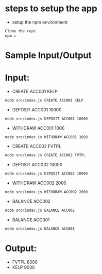 
# steps to setup the app

- setup the npm environment

```sh
Clone the repo
npm i
```



# Sample Input/Output

# Input:

- CREATE ACC001 KELP

```sh
node src/index.js CREATE ACC001 KELP
```

- DEPOSIT ACC001 10000

```sh
node src/index.js DEPOSIT ACC001 10000
```

- WITHDRAW ACC001 1000

```sh
node src/index.js WITHDRAW ACC001 1000
```

- CREATE ACC002 FVTPL

```sh
node src/index.js CREATE ACC002 FVTPL
```

- DEPOSIT ACC002 10000

```sh
node src/index.js DEPOSIT ACC002 10000
```

- WITHDRAW ACC002 2000

```sh
node src/index.js WITHDRAW ACC002 2000
```

- BALANCE ACC002

```sh
node src/index.js BALANCE ACC002
```

- BALANCE ACC001

```sh
node src/index.js BALANCE ACC001
```

# Output:

- FVTPL 8000
- KELP 9000
